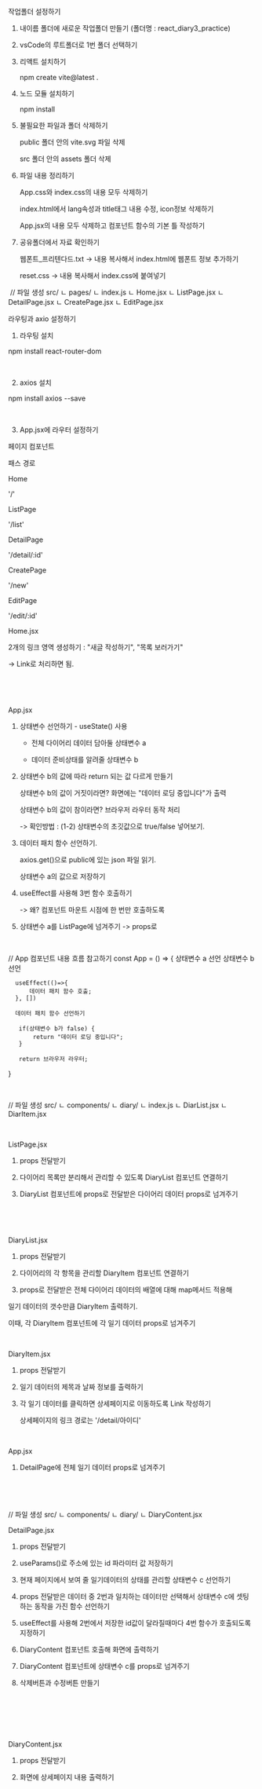 작업폴더 설정하기

 1. 내이름 폴더에 새로운 작업폴더 만들기 (폴더명 : react_diary3_practice)

 2. vsCode의 루트폴더로 1번 폴더 선택하기 

 3. 리액트 설치하기

     npm create vite@latest .

 4. 노드 모듈 설치하기 

     npm install 

 5. 불필요한 파일과 폴더 삭제하기  

     public 폴더 안의 vite.svg 파일 삭제

     src 폴더 안의 assets 폴더 삭제

 6. 파일 내용 정리하기 

     App.css와 index.css의 내용 모두 삭제하기 

     index.html에서 lang속성과 title태그 내용 수정, icon정보 삭제하기 

     App.jsx의 내용 모두 삭제하고 컴포넌트 함수의 기본 틀 작성하기 

 7. 공유폴더에서 자료 확인하기 

    웹폰트_프리텐다드.txt -> 내용 복사해서  index.html에 웹폰트 정보 추가하기

    reset.css -> 내용 복사해서 index.css에 붙여넣기 

​
// 파일 생성
src/ 
   ㄴ pages/
               ㄴ index.js
               ㄴ Home.jsx
               ㄴ ListPage.jsx
               ㄴ DetailPage.jsx
               ㄴ CreatePage.jsx
               ㄴ EditPage.jsx
​

라우팅과 axio 설정하기 

1. 라우팅 설치 

npm install react-router-dom

​

2. axios 설치

npm install axios --save

​

3. App.jsx에 라우터 설정하기 

페이지 컴포넌트

패스 경로

Home

'/'

ListPage

'/list'

DetailPage

'/detail/:id'

CreatePage

'/new'

EditPage

'/edit/:id'

 

Home.jsx 

2개의 링크 영역 생성하기 : "새글 작성하기", "목록 보러가기"

-> Link로 처리하면 됨. 

​

​

App.jsx 

1. 상태변수 선언하기 - useState() 사용

      - 전체 다이어리 데이터 담아둘 상태변수 a

      - 데이터 준비상태를 알려줄 상태변수 b

2. 상태변수 b의 값에 따라 return 되는 값 다르게 만들기 

      상태변수 b의 값이 거짓이라면? 화면에는 "데이터 로딩 중입니다"가 출력 

      상태변수 b의 값이 참이라면? 브라우저 라우터 동작 처리 

      -> 확인방법 : (1-2) 상태변수의 초깃값으로 true/false 넣어보기. 

3. 데이터 패치 함수 선언하기. 

      axios.get()으로 public에 있는 json 파일 읽기. 

      상태변수 a의 값으로 저장하기

4. useEffect를 사용해 3번 함수 호출하기

     -> 왜? 컴포넌트 마운트 시점에 한 번만 호출하도록 

5. 상태변수 a를 ListPage에 넘겨주기 -> props로 

​

// App 컴포넌트 내용 흐름 참고하기 
const App = () => {
      상태변수 a 선언
      상태변수 b 선언 
      
      useEffect(()=>{
          데이터 패치 함수 호출;
      }, [])

      데이터 패치 함수 선언하기

       if(상태변수 b가 false) {
           return "데이터 로딩 중입니다";
       }
       
       return 브라우저 라우터;
}
​

​

// 파일 생성
src/ 
   ㄴ components/
         ㄴ diary/
               ㄴ index.js
               ㄴ DiarList.jsx
               ㄴ DiarItem.jsx
​

​

ListPage.jsx

1. props 전달받기 

2. 다이어리 목록만 분리해서 관리할 수 있도록 DiaryList 컴포넌트 연결하기 

3. DiaryList 컴포넌트에 props로 전달받은 다이어리 데이터 props로 넘겨주기 

​

​

DiaryList.jsx

1. props 전달받기

2. 다이어리의 각 항목을 관리할  DiaryItem 컴포넌트 연결하기

3. props로 전달받은 전체 다이어리 데이터의 배열에 대해 map메서드 적용해 

  일기 데이터의 갯수만큼 DiaryItem 출력하기. 

  이때, 각 DiaryItem 컴포넌트에 각 일기 데이터 props로 넘겨주기 

​

DiaryItem.jsx

1. props 전달받기

2. 일기 데이터의 제목과 날짜 정보를 출력하기 

3. 각 일기 데이터를 클릭하면 상세페이지로 이동하도록 Link 작성하기

   상세페이지의 링크 경로는 '/detail/아이디'

​

App.jsx 

1. DetailPage에 전체 일기 데이터 props로 넘겨주기 

​

​

// 파일 생성
src/ 
   ㄴ components/
         ㄴ diary/
               ㄴ DiaryContent.jsx
​

DetailPage.jsx

1. props 전달받기

2. useParams()로 주소에 있는 id 파라미터 값 저장하기 

3. 현재 페이지에서 보여 줄 일기데이터의 상태를 관리할 상태변수 c 선언하기

4. props 전달받은 데이터 중 2번과 일치하는 데이터만 선택해서 상태변수 c에 셋팅하는 동작을 가진 함수 선언하기

5. useEffect를 사용해 2번에서 저장한 id값이 달라질때마다 4번 함수가 호출되도록 지정하기 

6. DiaryContent 컴포넌트 호출해 화면에 출력하기

7. DiaryContent 컴포넌트에 상태변수 c를 props로 넘겨주기 

8. 삭제버튼과 수정버튼 만들기 

​

​

​

DiaryContent.jsx

1. props 전달받기

2. 화면에 상세페이지 내용 출력하기
